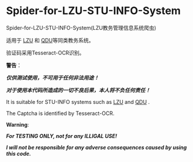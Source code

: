 # Spider-for-LZU-STU-INFO-System

Spider-for-LZU-STU-INFO-System(LZU教务管理信息系统爬虫)


适用于 [LZU](http://jwk.lzu.edu.cn) 和 [QDU](http://jw.qdu.edu.cn/academic/common/security/login.jsp)等同类教务系统。

验证码采用Tesseract-OCR识别。


**警告**：

***仅供测试使用，不可用于任何非法用途！***

***对于使用本代码所造成的一切不良后果，本人将不负任何责任！***




It is suitable for STU-INFO systems such as [LZU](http://jwk.lzu.edu.cn) and [QDU](http://jw.qdu.edu.cn/academic/common/security/login.jsp) .

The Captcha is identified by Tesseract-OCR.


**Warning**:

***For TESTING ONLY, not for any ILLIGAL USE!***

***I will not be responsible for any adverse consequences caused by using this code.***